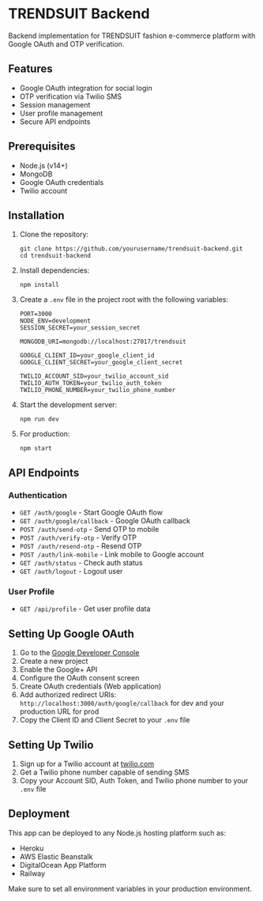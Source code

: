# TRENDSUIT Backend

Backend implementation for TRENDSUIT fashion e-commerce platform with Google OAuth and OTP verification.

## Features

- Google OAuth integration for social login
- OTP verification via Twilio SMS
- Session management
- User profile management
- Secure API endpoints

## Prerequisites

- Node.js (v14+)
- MongoDB
- Google OAuth credentials
- Twilio account

## Installation

1. Clone the repository:
   ```
   git clone https://github.com/yourusername/trendsuit-backend.git
   cd trendsuit-backend
   ```

2. Install dependencies:
   ```
   npm install
   ```

3. Create a `.env` file in the project root with the following variables:
   ```
   PORT=3000
   NODE_ENV=development
   SESSION_SECRET=your_session_secret
   
   MONGODB_URI=mongodb://localhost:27017/trendsuit
   
   GOOGLE_CLIENT_ID=your_google_client_id
   GOOGLE_CLIENT_SECRET=your_google_client_secret
   
   TWILIO_ACCOUNT_SID=your_twilio_account_sid
   TWILIO_AUTH_TOKEN=your_twilio_auth_token
   TWILIO_PHONE_NUMBER=your_twilio_phone_number
   ```

4. Start the development server:
   ```
   npm run dev
   ```

5. For production:
   ```
   npm start
   ```

## API Endpoints

### Authentication

- `GET /auth/google` - Start Google OAuth flow
- `GET /auth/google/callback` - Google OAuth callback
- `POST /auth/send-otp` - Send OTP to mobile
- `POST /auth/verify-otp` - Verify OTP
- `POST /auth/resend-otp` - Resend OTP
- `POST /auth/link-mobile` - Link mobile to Google account
- `GET /auth/status` - Check auth status
- `GET /auth/logout` - Logout user

### User Profile

- `GET /api/profile` - Get user profile data

## Setting Up Google OAuth

1. Go to the [Google Developer Console](https://console.developers.google.com/)
2. Create a new project
3. Enable the Google+ API
4. Configure the OAuth consent screen
5. Create OAuth credentials (Web application)
6. Add authorized redirect URIs: `http://localhost:3000/auth/google/callback` for dev and your production URL for prod
7. Copy the Client ID and Client Secret to your `.env` file

## Setting Up Twilio

1. Sign up for a Twilio account at [twilio.com](https://www.twilio.com/)
2. Get a Twilio phone number capable of sending SMS
3. Copy your Account SID, Auth Token, and Twilio phone number to your `.env` file

## Deployment

This app can be deployed to any Node.js hosting platform such as:

- Heroku
- AWS Elastic Beanstalk
- DigitalOcean App Platform
- Railway

Make sure to set all environment variables in your production environment. 